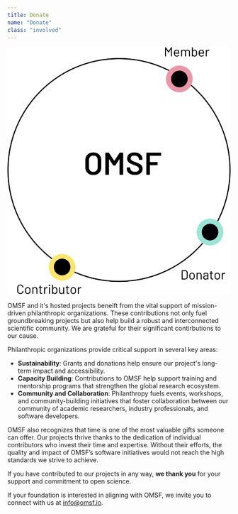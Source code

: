```yaml
---
title: Donate
name: "Donate"
class: "involved"
---
```


![Become a contributor](/images/member.svg)

OMSF and it's hosted projects beneift from the vital support of mission-driven philanthropic organizations. These contributions not only fuel groundbreaking projects but also help build a robust and interconnected scientific community. We are grateful for their significant contirbutions to our cause.  

Philanthropic organizations provide critical support in several key areas:
- **Sustainability**: Grants and donations help ensure our project's long-term impact and accessibility.
- **Capacity Building**: Contributions to OMSF help support training and mentorship programs that strengthen the global research ecosystem.
- **Community and Collaboration**: Philanthropy fuels events, workshops, and community-building initiatives that foster collaboration between our community of academic researchers, industry professionals, and software developers.

OMSF also recognizes that time is one of the most valuable gifts someone can offer. Our projects thrive thanks to the dedication of individual contributors who invest their time and expertise. Without their efforts, the quality and impact of OMSF’s software initiatives would not reach the high standards we strive to achieve.  

If you have contributed to our projects in any way, **we thank you** for your support and commitment to open science.  

If your foundation is interested in aligning with OMSF, we invite you to connect with us at [info@omsf.io](info@omsf.io).
